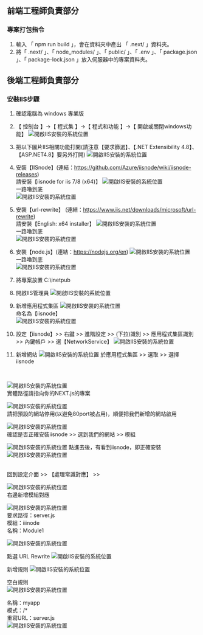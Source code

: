 ## 前端工程師負責部分
### 專案打包指令
1. 輸入 「 npm run build 」，會在資料夾中產出 「 .next/ 」資料夾。
2. 將「 .next/ 」、「 node_modules/ 」、「 public/ 」、「 .env 」、「 package.json 」、「 package-lock.json 」放入伺服器中的專案資料夾。


## 後端工程師負責部分
### 安裝IIS步驟

1. 確認電腦為 windows 專業版
2. 【 控制台 】->【 程式集 】->【 程式和功能 】->【 開啟或關閉windows功能】
![開啟IIS安裝的系統位置](./README_image/install-IIS-01.JPG)
3. 把以下圖片IIS相關功能打開(請注意【要求篩選】、【.NET Extensibility 4.8】、【ASP.NET4.8】要另外打開)
![開啟IIS安裝的系統位置](./README_image/install-IIS-02.JPG)

4. 安裝【IISnode】(連結：https://github.com/Azure/iisnode/wiki/iisnode-releases)
<br> 請安裝【iisnode for iis 7/8 (x64)】
![開啟IIS安裝的系統位置](./README_image/install-IIS-03.JPG)
<br> 一路嚕到底<br>
![開啟IIS安裝的系統位置](./README_image/install-IIS-04.JPG)

5. 安裝【url-rewrite】 (連結：https://www.iis.net/downloads/microsoft/url-rewrite)
<br> 請安裝【English: x64 installer】
![開啟IIS安裝的系統位置](./README_image/install-IIS-05.JPG)
<br> 一路嚕到底<br>
![開啟IIS安裝的系統位置](./README_image/install-IIS-06.JPG)

6. 安裝【node.js】(連結：https://nodejs.org/en)
![開啟IIS安裝的系統位置](./README_image/install-IIS-07.JPG)
<br> 一路嚕到底<br>
![開啟IIS安裝的系統位置](./README_image/install-IIS-08.JPG)

7. 將專案放置 C:\inetpub


8. 開啟IIS管理員
![開啟IIS安裝的系統位置](./README_image/install-IIS-10.JPG)

9. 新增應用程式集區
![開啟IIS安裝的系統位置](./README_image/install-IIS-11.JPG)
<br>命名為【iisnode】<br>
![開啟IIS安裝的系統位置](./README_image/install-IIS-12.JPG)

10. 設定【iisnode】>> 右鍵 >> 進階設定 >> (下拉)識別 >> 應用程式集區識別 >> 內鍵帳戶 >> 選【NetworkService】
![開啟IIS安裝的系統位置](./README_image/install-IIS-13.JPG)

11. 新增網站
![開啟IIS安裝的系統位置](./README_image/install-IIS-14.JPG)
於應用程式集區 >> 選取 >> 選擇 iisnode
<br>

![開啟IIS安裝的系統位置](./README_image/install-IIS-15.JPG)
<br>
實體路徑請指向你的NEXT.js的專案
<br>

![開啟IIS安裝的系統位置](./README_image/install-IIS-16.JPG)
<br>
請把預設的網站停用(以避免80port被占用)，順便把我們新增的網站啟用
<br>

![開啟IIS安裝的系統位置](./README_image/install-IIS-17.JPG)
<br>
確認是否正確安裝iisnode >> 選到我們的網站 >> 模組
<br>

![開啟IIS安裝的系統位置](./README_image/install-IIS-18.JPG)
點進去後，有看到iisnode，即正確安裝
![開啟IIS安裝的系統位置](./README_image/install-IIS-19.JPG)

<br>
回到設定介面 >> 【處理常識對應】 >> 
<br>

![開啟IIS安裝的系統位置](./README_image/install-IIS-20.JPG)
<br>
右邊新增模組對應 
<br>

![開啟IIS安裝的系統位置](./README_image/install-IIS-21.JPG)
<br>
要求路徑：server.js<br>
模組：iiinode<br>
名稱：Module1<br>

![開啟IIS安裝的系統位置](./README_image/install-IIS-22.JPG)
<br>

點選 URL Rewrite
![開啟IIS安裝的系統位置](./README_image/install-IIS-23.JPG)
<br>

新增規則
![開啟IIS安裝的系統位置](./README_image/install-IIS-24.JPG)
<br>

空白規則<br>
![開啟IIS安裝的系統位置](./README_image/install-IIS-25.JPG)
<br>

名稱：myapp<br>
模式：/*<br>
重寫URL：server.js<br>
![開啟IIS安裝的系統位置](./README_image/install-IIS-26.JPG)
<br>